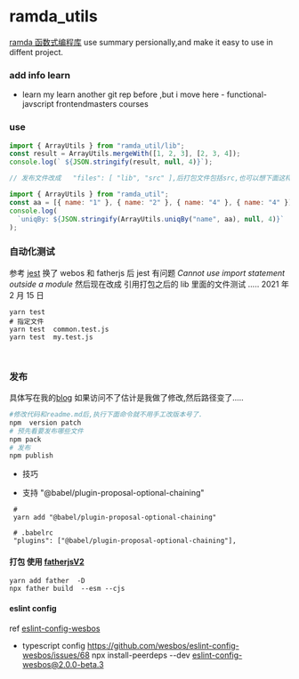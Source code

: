 # ramda_utils

[ramda 函数式编程库](https://adispring.coding.me/2017/10/21/What-Function-Should-I-Use/) use summary persionally,and make it easy to use in diffent project.

### add info learn

- learn
  my learn another git rep before ,but i move here - functional-javscript
  frontendmasters courses

### use

```js
import { ArrayUtils } from "ramda_util/lib";
const result = ArrayUtils.mergeWith([1, 2, 3], [2, 3, 4]);
console.log(` ${JSON.stringify(result, null, 4)}`);

// 发布文件改成   "files": [ "lib", "src" ],后打包文件包括src,也可以想下面这样引用了.

import { ArrayUtils } from "ramda_util";
const aa = [{ name: "1" }, { name: "2" }, { name: "4" }, { name: "4" }];
console.log(
  `uniqBy: ${JSON.stringify(ArrayUtils.uniqBy("name", aa), null, 4)}`
);
```

### 自动化测试

参考 [jest][jesto]
换了 webos 和 fatherjs 后 jest 有问题 _Cannot use import statement outside a module_
然后现在改成 引用打包之后的 lib 里面的文件测试 ..... 2021 年 2 月 15 日

```
yarn test
# 指定文件
yarn test  common.test.js
yarn test  my.test.js



```

### 发布

具体写在我的[blog][npmpub] 如果访问不了估计是我做了修改,然后路径变了.....

```bash
#修改代码和readme.md后,执行下面命令就不用手工改版本号了.
npm  version patch
# 预先看要发布哪些文件
npm pack
# 发布
npm publish
```

- 技巧

[jesto]: https://jestjs.io/docs/zh-Hans/24.6/getting-started
[npmpub]: https://www.jingzy.top/2019/07/15/npm_publish/

- 支持 "@babel/plugin-proposal-optional-chaining"

```
 #
 yarn add "@babel/plugin-proposal-optional-chaining"

 # .babelrc
 "plugins": ["@babel/plugin-proposal-optional-chaining"],

```

#### 打包 使用 [fatherjsV2](https://github.com/umijs/father/tree/2.x)

```
yarn add father  -D
npx father build  --esm --cjs
```

#### eslint config

ref [eslint-config-wesbos](https://github.com/wesbos/eslint-config-wesbos)

- typescript config https://github.com/wesbos/eslint-config-wesbos/issues/68
  npx install-peerdeps --dev eslint-config-wesbos@2.0.0-beta.3
